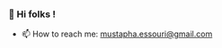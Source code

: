### 👋 Hi folks !

<!-- 🔭 I’m currently working on -->
<!-- 🌱 I’m currently learning ... -->
<!-- 👯 I’m looking to collaborate on ... -->
<!-- 🤔 I’m looking for help with ... -->
<!-- 💬 Ask me about ... -->
- 📫 How to reach me: mustapha.essouri@gmail.com
<!-- 😄 Pronouns: Señor -->
<!-- ⚡ Fun fact: ... -->
